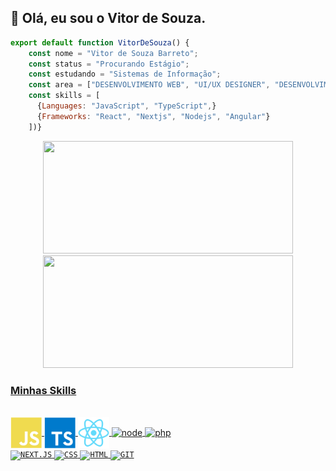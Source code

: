 ## 👋 Olá, eu sou o Vitor de Souza.


```JavaScript
export default function VitorDeSouza() {
    const nome = "Vitor de Souza Barreto";
    const status = "Procurando Estágio";
    const estudando = "Sistemas de Informação";
    const area = ["DESENVOLVIMENTO WEB", "UI/UX DESIGNER", "DESENVOLVIMENTO MOBILE"];
    const skills = [
      {Languages: "JavaScript", "TypeScript",}
      {Frameworks: "React", "Nextjs", "Nodejs", "Angular"}
    ])}
```
<div align="center">
  <a href="https://github.com/vitordsb">
  <img height="180em" width="400em" src="https://github-readme-stats.vercel.app/api?username=vitordsb&theme=dracula&show_icons=true"/>

  <img height="180em" width="400em" src="https://github-readme-stats.vercel.app/api/top-langs/?username=vitordsb&layout=compact&langs_count=7&theme=dracula"/>
</div>

### Minhas Skills 

<div style="display: inline_block"><br>
  <img align="center" alt="Js" height="50" width="50" src="https://raw.githubusercontent.com/devicons/devicon/master/icons/javascript/javascript-plain.svg">
  <img align="center" alt="Ts" height="50" width="50" src="https://raw.githubusercontent.com/devicons/devicon/master/icons/typescript/typescript-plain.svg">
  <img align="center" alt="React" height="50" width="50" src="https://raw.githubusercontent.com/devicons/devicon/master/icons/react/react-original.svg">
  <img align="center" alt="node" height="50" width="50" src="https://www.svgrepo.com/show/452075/node-js.svg">
  <img align="center" alt="php" height="50" width="50" src="https://www.svgrepo.com/show/373966/php.svg">
  <div>
    <code><img height="32" src="https://img.shields.io/badge/next.js-000000?style=for-the-badge&logo=nextdotjs&logoColor=white" alt="NEXT.JS"/></code>
    <code><img height="32" src="https://img.shields.io/badge/CSS3-1572B6?style=for-the-badge&logo=css3&logoColor=white" alt="CSS"/></code>
    <code><img height="32" src="https://img.shields.io/badge/HTML5-E34F26?style=for-the-badge&logo=html5&logoColor=white" alt="HTML"/></code></code>
    <code><img height="32" src="https://img.shields.io/badge/GIT-E44C30?style=for-the-badge&logo=git&logoColor=white" alt="GIT"/></code>
  </div>
 </div>

  ##
